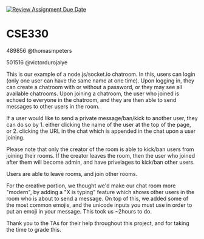 [![Review Assignment Due Date](https://classroom.github.com/assets/deadline-readme-button-8d59dc4de5201274e310e4c54b9627a8934c3b88527886e3b421487c677d23eb.svg)](https://classroom.github.com/a/tduhEvNW)
# CSE330
489856 @thomasmpeters


501516 @victordurojaiye

This is our example of a node.js/socket.io chatroom. In this, users can login (only one user can have the same name at one time). Upon logging in, they
can create a chatroom with or without a password, or they may see all available chatrooms. Upon joining a chatroom, the user who joined is echoed to everyone
in the chatroom, and they are then able to send messages to other users in the room.


If a user would like to send a private message/ban/kick to another user, they can do so by
    1. either clicking the name of the user at the top of the page, 
 or 2. clicking the URL in the chat which is appended in the chat upon a user joining.
 
 Please note that only the creator of the room is able to kick/ban users from joining their rooms. If the creator leaves the room, then the user who joined after them
 will become admin, and have privelages to kick/ban other users.
 
 Users are able to leave rooms, and join other rooms.
 
 For the creative portion, we thought we'd make our chat room more "modern", by adding a "X is typing" feature which shows other users in the room 
 who is about to send a message. On top of this, we added some of the most common emojis, and the unicode inputs you must use in order to put an emoji in your message. 
 This took us ~2hours to do.
 
 Thank you to the TAs for their help throughout this project, and for taking the time to grade this.
